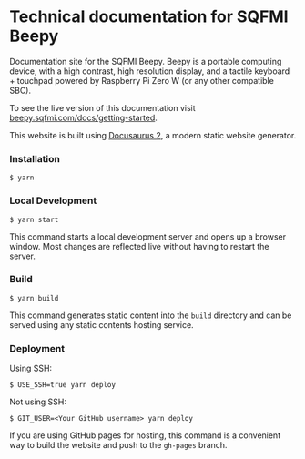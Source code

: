 # Technical documentation for SQFMI Beepy

Documentation site for the SQFMI Beepy. Beepy is a portable computing device,
with a high contrast, high resolution display, and a tactile keyboard +
touchpad powered by Raspberry Pi Zero W (or any other compatible SBC).

To see the live version of this documentation visit
[beepy.sqfmi.com/docs/getting-started](https://beepy.sqfmi.com/docs/getting-started).

This website is built using [Docusaurus 2](https://docusaurus.io/), a modern static website generator.

### Installation

```
$ yarn
```

### Local Development

```
$ yarn start
```

This command starts a local development server and opens up a browser window. Most changes are reflected live without having to restart the server.

### Build

```
$ yarn build
```

This command generates static content into the `build` directory and can be served using any static contents hosting service.

### Deployment

Using SSH:

```
$ USE_SSH=true yarn deploy
```

Not using SSH:

```
$ GIT_USER=<Your GitHub username> yarn deploy
```

If you are using GitHub pages for hosting, this command is a convenient way to build the website and push to the `gh-pages` branch.
